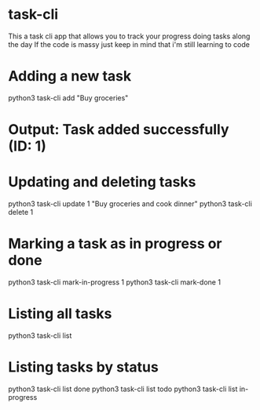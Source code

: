 # task-cli

This a task cli app that allows you to track your progress doing tasks along the day
If the code is massy just keep in mind that i'm still learning to code

# Adding a new task
python3 task-cli add "Buy groceries"
# Output: Task added successfully (ID: 1)

# Updating and deleting tasks
python3 task-cli update 1 "Buy groceries and cook dinner"
python3 task-cli delete 1

# Marking a task as in progress or done
python3 task-cli mark-in-progress 1
python3 task-cli mark-done 1

# Listing all tasks
python3 task-cli list

# Listing tasks by status
python3 task-cli list done
python3 task-cli list todo
python3 task-cli list in-progress